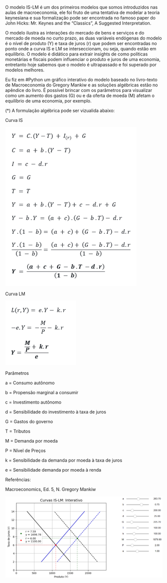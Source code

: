 O modelo IS-LM é um dos primeiros modelos que somos introduzidos nas aulas de macroeconomia, ele foi fruto de uma tentativa de modelar a teoria keynesiana e sua formalização pode ser encontrada no famoso paper do John Hicks: Mr. Keynes and the “Classics”, A Suggested Interpretation.

O modelo ilustra as interações do mercado de bens e serviços e do mercado de moeda no curto prazo, as duas variáveis endógenas do modelo é o nível de produto (Y) e taxa de juros (r) que podem ser encontradas no ponto onde a curva IS e LM se interseccionam, ou seja, quando estão em equilíbrio. O modelo é didático para extrair insights de como políticas monetárias e fiscais podem influenciar o produto e juros de uma economia, entretanto hoje sabemos que o modelo é ultrapassado e foi superado por modelos melhores.

Eu fiz em #Python um gráfico interativo do modelo baseado no livro-texto de Macroeconomia do Gregory Mankiw e as soluções algébricas estão no apêndice do livro. É possível brincar com os parâmetros para visualizar como um aumento dos gastos (G) ou e da oferta de moeda (M) afetam o equilíbrio de uma economia, por exemplo.

(*) A formulação algébrica pode ser vizualida abaixo:


Curva IS

![Modelo IS-LM](https://github.com/emanuelprd/Modelo-IS-LM/blob/main/algebra%20curva%20is.png)


Curva LM

![Modelo IS-LM](https://github.com/emanuelprd/Modelo-IS-LM/blob/main/algebra%20curva%20lm.png)

Parâmetros

a = Consumo autônomo

b = Propensão marginal a consumir

c = Investimento autônomo

d = Sensibilidade do investimento à taxa de juros

G = Gastos do governo

T = Tributos

M = Demanda por moeda

P = Nível de Preços

k = Sensibilidade da demanda por moeda à taxa de juros

e = Sensibilidade demanda por moeda à renda

Referências: 

Macroeconomics, Ed. 5, N. Gregory Mankiw

![Modelo IS-LM](https://github.com/emanuelprd/Modelo-IS-LM/blob/main/modelo%20is-lm.png)

